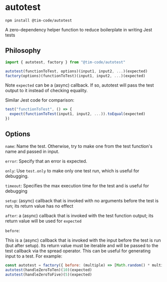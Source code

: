 # autotest

```
npm install @tim-code/autotest
```

A zero-dependency helper function to reduce boilerplate in writing Jest tests

## Philosophy

```js
import { autotest, factory } from "@tim-code/autotest"

autotest(functionToTest, options)(input1, input2, ...)(expected)
factory(options)(functionToTest)(input1, input2, ...)(expected)
```

Note `expected` can be a (async) callback. If so, autotest will pass the test output to it instead of checking equality.

Similar Jest code for comparison:

```js
test("functionToTest", () => {
  expect(functionToTest(input1, input2, ...)).toEqual(expected)
})
```

## Options

`name`: Name the test. Otherwise, try to make one from the test function's name and passed in input.

`error`: Specify that an error is expected.

`only`: Use `test.only` to make only one test run, which is useful for debugging.

`timeout`: Specifies the max execution time for the test and is useful for debugging

`setup`: (async) callback that is invoked with no arguments before the test is run; its return value has no effect

`after`: a (async) callback that is invoked with the test function output; its return value will be used for `expected`

`before`:

This is a (async) callback that is invoked with the input before the test is run (but after setup). Its return value must be iterable and will be passed to the test callback via the spread operator. This can be useful for generating input to a test. For example:

```js
const autotest = factory({ before: (multiple) => [Math.random() * multiple] })
autotest(handleZeroToTen)(10)(expected)
autotest(handleZeroToFive)(5)(expected)
```
